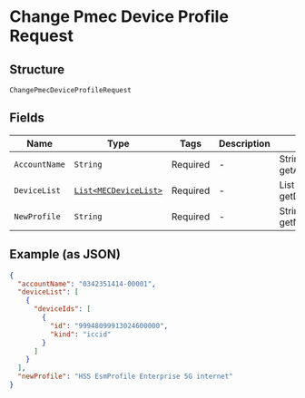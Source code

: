 
# Change Pmec Device Profile Request

## Structure

`ChangePmecDeviceProfileRequest`

## Fields

| Name | Type | Tags | Description | Getter | Setter |
|  --- | --- | --- | --- | --- | --- |
| `AccountName` | `String` | Required | - | String getAccountName() | setAccountName(String accountName) |
| `DeviceList` | [`List<MECDeviceList>`](../../doc/models/mec-device-list.md) | Required | - | List<MECDeviceList> getDeviceList() | setDeviceList(List<MECDeviceList> deviceList) |
| `NewProfile` | `String` | Required | - | String getNewProfile() | setNewProfile(String newProfile) |

## Example (as JSON)

```json
{
  "accountName": "0342351414-00001",
  "deviceList": [
    {
      "deviceIds": [
        {
          "id": "99948099913024600000",
          "kind": "iccid"
        }
      ]
    }
  ],
  "newProfile": "HSS EsmProfile Enterprise 5G internet"
}
```

